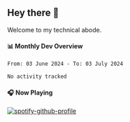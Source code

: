 ## Hey there 👋

Welcome to my technical abode.

#### 📊 Monthly Dev Overview
<!--START_SECTION:waka-->

```txt
From: 03 June 2024 - To: 03 July 2024

No activity tracked
```

<!--END_SECTION:waka-->

#### 🎧 Now Playing

[![spotify-github-profile](https://spotify-github-profile.vercel.app/api/view?uid=james2mid&cover_image=true&theme=natemoo-re)](https://open.spotify.com/user/james2mid?si=2b3baf2b09cb499e)
